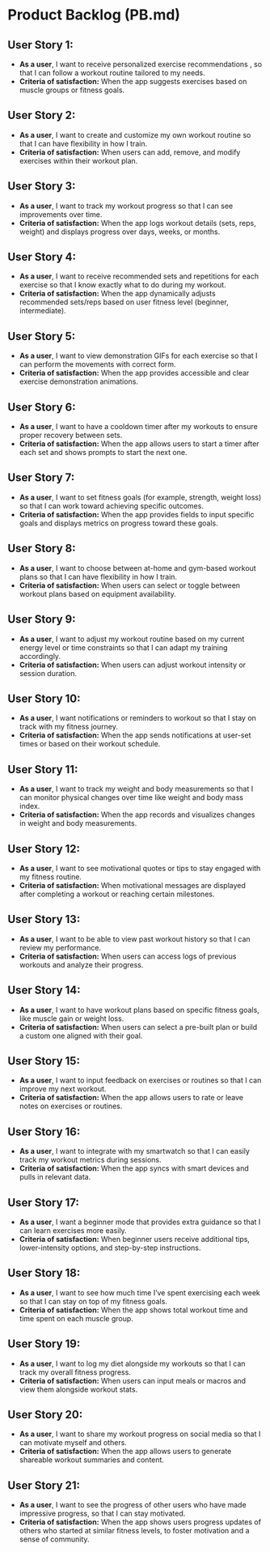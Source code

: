# Product Backlog (PB.md)

## User Story 1:
- **As a user**, I want to receive personalized exercise recommendations , so that I can follow a workout routine tailored to my needs.
- **Criteria of satisfaction:** When the app suggests exercises based on muscle groups or fitness goals.

## User Story 2:
- **As a user**, I want to create and customize my own workout routine so that I can have flexibility in how I train.
- **Criteria of satisfaction:** When users can add, remove, and modify exercises within their workout plan.

## User Story 3:
- **As a user**, I want to track my workout progress so that I can see improvements over time.
- **Criteria of satisfaction:** When the app logs workout details (sets, reps, weight) and displays progress over days, weeks, or months.

## User Story 4:
- **As a user**, I want to receive recommended sets and repetitions for each exercise so that I know exactly what to do during my workout.
- **Criteria of satisfaction:** When the app dynamically adjusts recommended sets/reps based on user fitness level (beginner, intermediate).

## User Story 5:
- **As a user**, I want to view demonstration GIFs for each exercise so that I can perform the movements with correct form.
- **Criteria of satisfaction:** When the app provides accessible and clear exercise demonstration animations.

## User Story 6:
- **As a user**, I want to have a cooldown timer after my workouts to ensure proper recovery between sets.
- **Criteria of satisfaction:** When the app allows users to start a timer after each set and shows prompts to start the next one.

## User Story 7:
- **As a user**, I want to set fitness goals (for example, strength, weight loss) so that I can work toward achieving specific outcomes.
- **Criteria of satisfaction:** When the app provides fields to input specific goals and displays metrics on progress toward these goals.

## User Story 8:
- **As a user**, I want to choose between at-home and gym-based workout plans so that I can have flexibility in how I train.
- **Criteria of satisfaction:** When users can select or toggle between workout plans based on equipment availability.

## User Story 9:
- **As a user**, I want to adjust my workout routine based on my current energy level or time constraints so that I can adapt my training accordingly.
- **Criteria of satisfaction:** When users can adjust workout intensity or session duration.

## User Story 10:
- **As a user**, I want notifications or reminders to workout so that I stay on track with my fitness journey.
- **Criteria of satisfaction:** When the app sends notifications at user-set times or based on their workout schedule.

## User Story 11:
- **As a user**, I want to track my weight and body measurements so that I can monitor physical changes over time like weight and body mass index.
- **Criteria of satisfaction:** When the app records and visualizes changes in weight and body measurements.

## User Story 12:
- **As a user**, I want to see motivational quotes or tips to stay engaged with my fitness routine.
- **Criteria of satisfaction:** When motivational messages are displayed after completing a workout or reaching certain milestones.

## User Story 13:
- **As a user**, I want to be able to view past workout history so that I can review my performance.
- **Criteria of satisfaction:** When users can access logs of previous workouts and analyze their progress.

## User Story 14:
- **As a user**, I want to have workout plans based on specific fitness goals, like muscle gain or weight loss.
- **Criteria of satisfaction:** When users can select a pre-built plan or build a custom one aligned with their goal.

## User Story 15:
- **As a user**, I want to input feedback on exercises or routines so that I can improve my next workout.
- **Criteria of satisfaction:** When the app allows users to rate or leave notes on exercises or routines.

## User Story 16:
- **As a user**, I want to integrate with my smartwatch so that I can easily track my workout metrics during sessions.
- **Criteria of satisfaction:** When the app syncs with smart devices and pulls in relevant data.

## User Story 17:
- **As a user**, I want a beginner mode that provides extra guidance so that I can learn exercises more easily.
- **Criteria of satisfaction:** When beginner users receive additional tips, lower-intensity options, and step-by-step instructions.

## User Story 18:
- **As a user**, I want to see how much time I’ve spent exercising each week so that I can stay on top of my fitness goals.
- **Criteria of satisfaction:** When the app shows total workout time and time spent on each muscle group.

## User Story 19:
- **As a user**, I want to log my diet alongside my workouts so that I can track my overall fitness progress.
- **Criteria of satisfaction:** When users can input meals or macros and view them alongside workout stats.

## User Story 20:
- **As a user**, I want to share my workout progress on social media so that I can motivate myself and others.
- **Criteria of satisfaction:** When the app allows users to generate shareable workout summaries and content.

## User Story 21:
- **As a user**, I want to see the progress of other users who have made impressive progress, so that I can stay motivated.
- **Criteria of satisfaction:** When the app shows users progress updates of others who started at similar fitness levels, to foster motivation and a sense of community.
